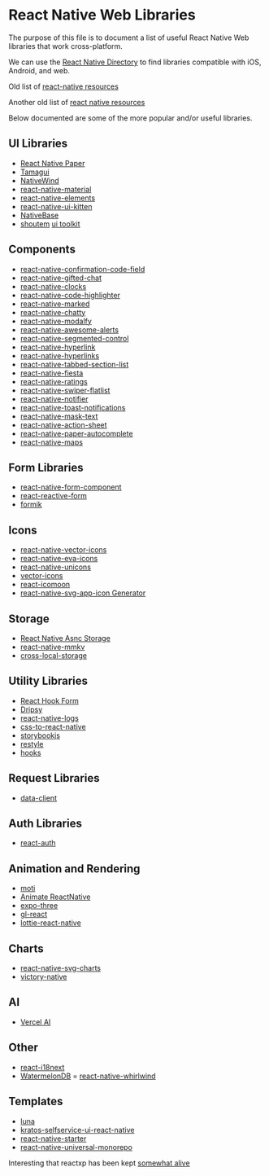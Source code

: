# React Native Web Libraries

The purpose of this file is to document a list of useful React Native Web libraries that work cross-platform.

We can use the [React Native Directory](https://reactnative.directory/?android=true&ios=true&web=true) to find libraries compatible with iOS, Android, and web.

Old list of [react-native resources](https://github.com/jondot/awesome-react-native)

Another old list of [react native resources](https://github.com/madhavanmalolan/awesome-reactnative-ui)

Below documented are some of the more popular and/or useful libraries.

## UI Libraries

- [React Native Paper](https://github.com/callstack/react-native-paper)
- [Tamagui](https://github.com/tamagui/tamagui)
- [NativeWind](https://github.com/marklawlor/nativewind)
- [react-native-material](https://github.com/yamankatby/react-native-material)
- [react-native-elements](https://github.com/react-native-elements/react-native-elements)
- [react-native-ui-kitten](https://github.com/akveo/react-native-ui-kitten)
- [NativeBase](https://github.com/GeekyAnts/NativeBase)
- [shoutem](https://github.com/shoutem/ui) [ui toolkit](https://shoutem.github.io/docs/ui-toolkit/introduction)


## Components

- [react-native-confirmation-code-field](https://github.com/retyui/react-native-confirmation-code-field)
- [react-native-gifted-chat](https://github.com/FaridSafi/react-native-gifted-chat)
- [react-native-clocks](https://github.com/mateoguzmana/react-native-clocks)
- [react-native-code-highlighter](https://github.com/gmsgowtham/react-native-code-highlighter)
- [react-native-marked](https://github.com/gmsgowtham/react-native-marked)
- [react-native-chatty](https://github.com/MuhammedKpln/react-native-chatty)
- [react-native-modalfy](https://github.com/colorfy-software/react-native-modalfy)
- [react-native-awesome-alerts](https://github.com/rishabhbhatia/react-native-awesome-alerts)
- [react-native-segmented-control](https://github.com/Karthik-B-06/react-native-segmented-control)
- [react-native-hyperlink](https://github.com/obipawan/react-native-hyperlink)
- [react-native-hyperlinks](https://github.com/andresribeiro/react-native-hyperlinks)
- [react-native-tabbed-section-list](https://github.com/okanfidan/react-native-tabbed-section-list)
- [react-native-fiesta](https://github.com/mateoguzmana/react-native-fiesta)
- [react-native-ratings](https://github.com/Monte9/react-native-ratings)
- [react-native-swiper-flatlist](https://github.com/gusgard/react-native-swiper-flatlist)
- [react-native-notifier](https://github.com/seniv/react-native-notifier)
- [react-native-toast-notifications](https://github.com/arnnis/react-native-toast-notifications)
- [react-native-mask-text](https://github.com/akinncar/react-native-mask-text)
- [react-native-action-sheet](https://github.com/expo/react-native-action-sheet)
- [react-native-paper-autocomplete](https://github.com/web-ridge/react-native-paper-autocomplete)
- [react-native-maps](https://github.com/react-native-maps/react-native-maps)

## Form Libraries

- [react-native-form-component](https://github.com/klazbaba/react-native-form-component)
- [react-reactive-form](https://github.com/bietkul/react-reactive-form)
- [formik](https://github.com/jaredpalmer/formik)

## Icons

- [react-native-vector-icons](https://github.com/oblador/react-native-vector-icons)
- [react-native-eva-icons](https://github.com/akveo/react-native-eva-icons)
- [react-native-unicons](https://github.com/Iconscout/react-native-unicons)
- [vector-icons](https://github.com/expo/vector-icons)
- [react-icomoon](https://github.com/aykutkardas/react-icomoon)
- [react-native-svg-app-icon Generator](https://github.com/aeirola/react-native-svg-app-icon)

## Storage

- [React Native Asnc Storage](https://react-native-async-storage.github.io/async-storage/)
- [react-native-mmkv](https://github.com/mrousavy/react-native-mmkv)
- [cross-local-storage](https://github.com/apperside/cross-local-storage)

## Utility Libraries

- [React Hook Form](https://github.com/react-hook-form/react-hook-form)
- [Dripsy](https://github.com/nandorojo/dripsy)
- [react-native-logs](https://github.com/onubo/react-native-logs)
- [css-to-react-native](https://github.com/styled-components/css-to-react-native)
- [storybookjs](https://github.com/storybookjs/react-native)
- [restyle](https://github.com/Shopify/restyle)
- [hooks](https://github.com/react-native-community/hooks)

## Request Libraries

- [data-client](https://github.com/reactive/data-client)

## Auth Libraries

- [react-auth](https://github.com/Forward-Software/react-auth)

## Animation and Rendering

- [moti](https://github.com/nandorojo/moti)
- [Animate ReactNative](https://github.com/animate-react-native)
- [expo-three](https://github.com/expo/expo-three/issues)
- [gl-react](https://github.com/gre/gl-react)
- [lottie-react-native](https://github.com/lottie-react-native/lottie-react-native)

## Charts

- [react-native-svg-charts](https://github.com/JesperLekland/react-native-svg-charts)
- [victory-native](https://github.com/FormidableLabs/victory/tree/main/packages/victory-native)

## AI

- [Vercel AI](https://github.com/bidah/react-native-vercel-ai)

## Other

- [react-i18next](https://github.com/i18next/react-i18next)
- [WatermelonDB](https://github.com/Nozbe/WatermelonDB)
= [react-native-whirlwind](https://github.com/arabold/react-native-whirlwind)

## Templates

- [luna](https://github.com/LunatiqueCoder/luna)
- [kratos-selfservice-ui-react-native](https://github.com/ory/kratos-selfservice-ui-react-native)
- [react-native-starter](https://github.com/flatlogic/react-native-starter)
- [react-native-universal-monorepo](https://github.com/mmazzarolo/react-native-universal-monorepo)


Interesting that reactxp has been kept [somewhat alive](https://github.com/chaldal/reactxp)

